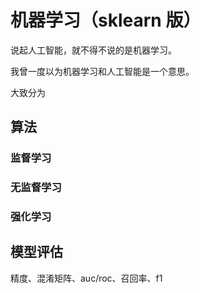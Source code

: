 # 机器学习（sklearn 版）

说起人工智能，就不得不说的是机器学习。

我曾一度以为机器学习和人工智能是一个意思。

大致分为

##  算法

### 监督学习

### 无监督学习

### 强化学习

## 模型评估 

精度、混淆矩阵、auc/roc、召回率、f1
